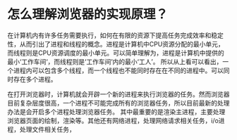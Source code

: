 # 怎么理解浏览器的实现原理？

在计算机内有许多任务需要执行，如何在有限的资源下提高任务完成效率和稳定性，从而引出了进程和线程的概念。进程是计算机中CPU资源分配的最小单元，而线程则是CPU资源调度的最小单元。可以简单理解为，进程是计算机中提供的最小‘工作车间‘，而线程则是‘工作车间’内的最小‘工人’。
所以从上看可以看出，一个进程内可以包含多个线程，而一个线程也不能同时存在在不同的进程中。可以同时存在多个进程。 

在打开浏览器时，计算机就会开辟一个新的进程来执行浏览器的任务。然而浏览器目前复杂层度很高，一个进程不可能完成所有的浏览器任务，所以目前最新的处理办法是会开启多个进程处理浏览器任务。
其中最重要的是渲染主进程，主要处理浏览器页面的绘制，渲染等。其他还有网络进程，处理网络请求相关任务，i/o进程，处理文件相关任务，
